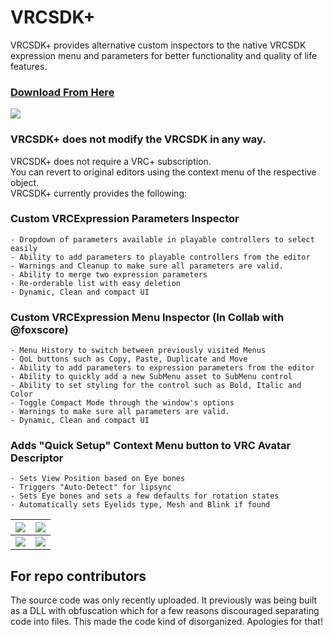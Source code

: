 # VRCSDK+
VRCSDK+ provides alternative custom inspectors to the native VRCSDK expression menu and parameters for better functionality and quality of life features.
### [Download From Here](https://openvrctools.github.io/VPMRepo/)
![](https://i.imgur.com/0GLvvGe.gif)
### VRCSDK+ does not modify the VRCSDK in any way.
VRCSDK+ does not require a VRC+ subscription.  
You can revert to original editors using the context menu of the respective object.  
VRCSDK+ currently provides the following:
### Custom VRCExpression Parameters Inspector
    - Dropdown of parameters available in playable controllers to select easily
    - Ability to add parameters to playable controllers from the editor
    - Warnings and Cleanup to make sure all parameters are valid.
    - Ability to merge two expression parameters
    - Re-orderable list with easy deletion
    - Dynamic, Clean and compact UI

### Custom VRCExpression Menu Inspector (In Collab with @foxscore)
    - Menu History to switch between previously visited Menus
    - QoL buttons such as Copy, Paste, Duplicate and Move
    - Ability to add parameters to expression parameters from the editor
    - Ability to quickly add a new SubMenu asset to SubMenu control
    - Ability to set styling for the control such as Bold, Italic and Color
    - Toggle Compact Mode through the window's options
    - Warnings to make sure all parameters are valid.
    - Dynamic, Clean and compact UI

### Adds "Quick Setup" Context Menu button to VRC Avatar Descriptor 
    - Sets View Position based on Eye bones
    - Triggers "Auto-Detect" for lipsync
    - Sets Eye bones and sets a few defaults for rotation states
    - Automatically sets Eyelids type, Mesh and Blink if found

![](https://i.imgur.com/Lkp5qiI.gif)|![](https://i.imgur.com/Ysg8klM.gif)
:-------------------------:|:-------------------------:
![](https://i.imgur.com/mLncXr1.gif)|![](https://i.imgur.com/7FjUgUG.png)

## For repo contributors
The source code was only recently uploaded. It previously was being built as a DLL with obfuscation which for a few reasons discouraged separating code into files. This made the code kind of disorganized. Apologies for that! 
